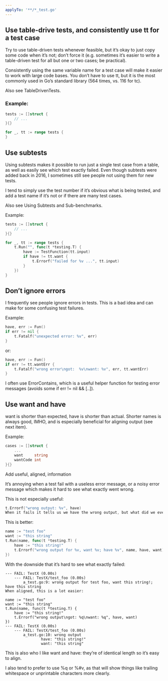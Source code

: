 ```yaml
---
applyTo: '**/*_test.go'
---
```

## Use table-drive tests, and consistently use tt for a test case

Try to use table-driven tests whenever feasible, but it’s okay to just copy some code when it’s not; don’t force it (e.g. sometimes it’s easier to write a table-driven test for all but one or two cases; be practical).

Consistently using the same variable name for a test case will make it easier to work with large code bases. You don’t have to use tt, but it is the most commonly used in Go’s standard library (564 times, vs. 116 for tc).

Also see TableDrivenTests.

### Example:

```go
tests := []struct {
    // ...
}{}

for _, tt := range tests {
}
```

## Use subtests 

Using subtests makes it possible to run just a single test case from a table, as well as easily see which test exactly failed. Even though subtests were added back in 2016, I sometimes still see people not using them for new tests.

I tend to simply use the test number if it’s obvious what is being tested, and add a test name if it’s not or if there are many test cases.

Also see Using Subtests and Sub-benchmarks.

Example:

```go
tests := []struct {
    // ...
}{}

for _, tt := range tests {
    t.Run("", func(t *testing.T) {
        have := TestFunction(tt.input)
        if have != tt.want {
            t.Errorf("failed for %v ...", tt.input)
        }
    })
}
```

## Don’t ignore errors 

I frequently see people ignore errors in tests. This is a bad idea and can make for some confusing test failures.

Example:

```go
have, err := Fun()
if err != nil {
    t.Fatalf("unexpected error: %v", err)
}
```

or:

```go
have, err := Fun()
if err != tt.wantErr {
    t.Fatalf("wrong error\ngot:  %v\nwant: %v", err, tt.wantErr)
}
```

I often use ErrorContains, which is a useful helper function for testing error messages (avoids some if err != nil && [..]).

## Use want and have 

want is shorter than expected, have is shorter than actual. Shorter names is always good, IMHO, and is especially beneficial for aligning output (see next item).

Example:

```go
cases := []struct {
    ...
    want     string
    wantCode int
}{}
```

Add useful, aligned, information 

It’s annoying when a test fail with a useless error message, or a noisy error message which makes it hard to see what exactly went wrong.

This is not especially useful:

```go
t.Errorf("wrong output: %v", have)
When it fails it tells us we have the wrong output, but what did we even expect to have?
```

This is better:

```go
name := "test foo"
want := "this string"
t.Run(name, func(t *testing.T) {
    have := "this string!"
    t.Errorf("wrong output for %v, want %v; have %v", name, have, want)
})
```

With the downside that it’s hard to see what exactly failed:

```
--- FAIL: TestX (0.00s)
    --- FAIL: TestX/test_foo (0.00s)
        a_test.go:9: wrong output for test foo, want this string!; have this string
When aligned, this is a lot easier:

name := "test foo"
want := "this string"
t.Run(name, func(t *testing.T) {
    have := "this string!"
    t.Errorf("wrong output\ngot: %q\nwant: %q", have, want)
})
--- FAIL: TestX (0.00s)
    --- FAIL: TestX/test_foo (0.00s)
        a_test.go:10: wrong output
                have: "this string!"
                want: "this string"
```

This is also who I like want and have: they’re of identical length so it’s easy to align.

I also tend to prefer to use %q or %#v, as that will show things like trailing whitespace or unprintable characters more clearly.